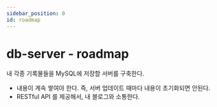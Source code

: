 ```yaml
---
sidebar_position: 0
id: roadmap
---
```


#  db-server - roadmap

내 각종 기록물들을 MySQL에 저장할 서버를 구축한다. 
* 내용이 계속 쌓여야 한다. 즉, 서버 업데이트 때마다 내용이 초기화되면 안된다. 
* RESTful API 를 제공해서, 내 블로그와 소통한다. 

